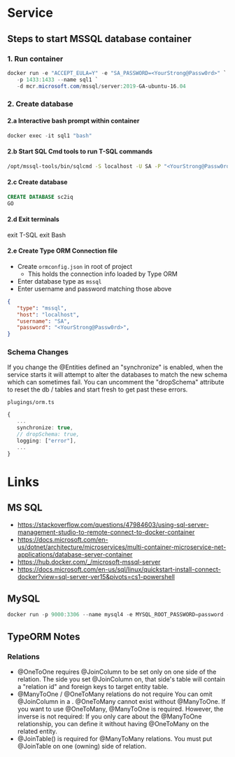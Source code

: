 # Service

## Steps to start MSSQL database container

### 1. Run container

```powershell
docker run -e "ACCEPT_EULA=Y" -e "SA_PASSWORD=<YourStrong@Passw0rd>" `
   -p 1433:1433 --name sql1 `
   -d mcr.microsoft.com/mssql/server:2019-GA-ubuntu-16.04
```

### 2. Create database

#### 2.a Interactive bash prompt within container

```powershell
docker exec -it sql1 "bash"
```

#### 2.b Start SQL Cmd tools to run T-SQL commands

```bash
/opt/mssql-tools/bin/sqlcmd -S localhost -U SA -P "<YourStrong@Passw0rd>"
```

#### 2.c Create database

```sql
CREATE DATABASE sc2iq
GO
```

#### 2.d Exit terminals

exit T-SQL
exit Bash

#### 2.e Create Type ORM Connection file

- Create `ormconfig.json` in root of project
   - This holds the connection info loaded by Type ORM
- Enter database type as `mssql`
- Enter username and password matching those above

```json
{
   "type": "mssql",
   "host": "localhost",
   "username": "SA",
   "password": "<YourStrong@Passw0rd>",
}
```

### Schema Changes

If you change the @Entities defined an "synchronize" is enabled, when the service starts it will attempt to alter the databases to match the new schema which can sometimes fail.  You can uncomment the "dropSchema" attribute to reset the db / tables and start fresh to get past these errors.

`plugings/orm.ts`

```typescript
{
   ...
   synchronize: true,
   // dropSchema: true,
   logging: ["error"],
   ...
}
```

# Links

## MS SQL

- https://stackoverflow.com/questions/47984603/using-sql-server-management-studio-to-remote-connect-to-docker-container
- https://docs.microsoft.com/en-us/dotnet/architecture/microservices/multi-container-microservice-net-applications/database-server-container
- https://hub.docker.com/_/microsoft-mssql-server
- https://docs.microsoft.com/en-us/sql/linux/quickstart-install-connect-docker?view=sql-server-ver15&pivots=cs1-powershell

## MySQL

```powershell
docker run -p 9000:3306 --name mysql4 -e MYSQL_ROOT_PASSWORD=password -e MYSQL_DATABASE=db1 -e MYSQL_ROOT_HOST=% -d mysql/mysql-server:latest
```

## TypeORM Notes

### Relations

- @OneToOne requires @JoinColumn to be set only on one side of the relation. The side you set @JoinColumn on, that side's table will contain a "relation id" and foreign keys to target entity table.
- @ManyToOne / @OneToMany relations do not require You can omit @JoinColumn in a . @OneToMany cannot exist without @ManyToOne. If you want to use @OneToMany, @ManyToOne is required. However, the inverse is not required: If you only care about the @ManyToOne relationship, you can define it without having @OneToMany on the related entity.
- @JoinTable() is required for @ManyToMany relations. You must put @JoinTable on one (owning) side of relation.

